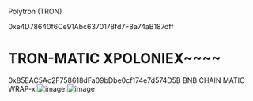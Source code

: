 
Polytron (TRON)

0xe4D78640f6Ce91Abc6370178fd7F8a74aB187dff

# TRON-MATIC XPOLONIEX~~~~
 0x85EAC5Ac2F758618dFa09bDbe0cf174e7d574D5B
BNB CHAIN MATIC WRAP-x
![image](https://user-images.githubusercontent.com/106925214/184560438-0ecb6986-0dcd-42b4-8e66-79e436ed7473.png)
![image](https://user-images.githubusercontent.com/106925214/184560457-6064e68e-a7f5-4ab4-851b-0ac640ebe9f7.png)
